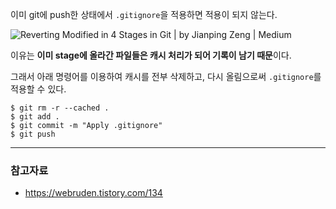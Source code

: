 

이미 git에 push한 상태에서 `.gitignore`을 적용하면 적용이 되지 않는다.

![Reverting Modified in 4 Stages in Git | by Jianping Zeng | Medium](https://miro.medium.com/max/3860/1*tjrF1ff5UjVNclwwe_GREg.png)

이유는 **이미 stage에 올라간 파일들은 캐시 처리가 되어 기록이 남기 때문**이다.

그래서 아래 명령어를 이용하여 캐시를 전부 삭제하고, 다시 올림으로써 `.gitignore`를 적용할 수 있다.

```
$ git rm -r --cached .
$ git add .
$ git commit -m "Apply .gitignore"
$ git push
```



-------

### 참고자료

- https://webruden.tistory.com/134